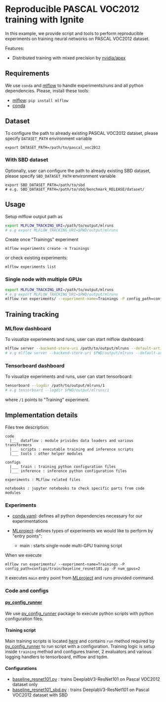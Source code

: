 # Reproducible PASCAL VOC2012 training with Ignite

In this example, we provide script and tools to perform reproducible experiments on training neural networks on PASCAL VOC2012
dataset.

Features:

- Distributed training with mixed precision by [nvidia/apex](https://github.com/NVIDIA/apex/)

## Requirements

We use `conda` and [mlflow](https://github.com/mlflow/mlflow) to handle experiments/runs and all python dependencies. 
Please, install these tools:

- [mlflow](https://github.com/mlflow/mlflow): `pip install mlflow`
- [conda](https://conda.io/en/latest/miniconda.html)


## Dataset

To configure the path to already existing PASCAL VOC2012 dataset, please specify `DATASET_PATH` environment variable
```
export DATASET_PATH=/path/to/pascal_voc2012
```
### With SBD dataset

Optionally, user can configure the path to already existing SBD dataset, please specify `SBD_DATASET_PATH` environment variable
```
export SBD_DATASET_PATH=/path/to/sbd
# e.g. SBD_DATASET_PATH=/path/to/sbd/benchmark_RELEASE/dataset/
```

## Usage

Setup mlflow output path as 
```bash
export MLFLOW_TRACKING_URI=/path/to/output/mlruns
# e.g export MLFLOW_TRACKING_URI=$PWD/output/mlruns
```

Create once "Trainings" experiment
```
mlflow experiments create -n Trainings
```
or check existing experiments:
```
mlflow experiments list
```

### Single node with multiple GPUs

```bash
export MLFLOW_TRACKING_URI=/path/to/output/mlruns
# e.g export MLFLOW_TRACKING_URI=$PWD/output/mlruns
mlflow run experiments/ --experiment-name=Trainings -P config_path=configs/train/baseline_resnet101.py -P num_gpus=2
```

## Training tracking

### MLflow dashboard

To visualize experiments and runs, user can start mlflow dashboard:

```bash
mlflow server --backend-store-uri /path/to/output/mlruns --default-artifact-root /path/to/output/mlruns -p 6026 -h 0.0.0.0
# e.g mlflow server --backend-store-uri $PWD/output/mlruns --default-artifact-root $PWD/output/mlruns -p 6026 -h 0.0.0.0
```

### Tensorboard dashboard

To visualize experiments and runs, user can start tensorboard:

```bash
tensorboard --logdir /path/to/output/mlruns/1
# e.g tensorboard --logdir $PWD/output/mlruns/1
```
where `/1` points to "Training" experiment. 


## Implementation details

Files tree description:
```
code
  |___ dataflow : module privides data loaders and various transformers
  |___ scripts : executable training and inference scripts
  |___ tools : other helper modules

configs
  |___ train : training python configuration files
  |___ inference : inference python configuration files
  
experiments : MLflow related files

notebooks : jupyter notebooks to check specific parts from code modules 
```

### Experiments

- [conda.yaml](experiments/conda.yaml): defines all python dependencies necessary for our experimentations


- [MLproject](experiments/MLproject): defines types of experiments we would like to perform by "entry points":
  - main : starts single-node multi-GPU training script

When we execute 
```
mlflow run experiments/ --experiment-name=Trainings -P config_path=configs/train/baseline_resnet101.py -P num_gpus=2
```
it executes `main` entry point from [MLproject](experiments/MLproject) and runs provided command.

### Code and configs

#### [py_config_runner](https://github.com/vfdev-5/py_config_runner)

We use [py_config_runner](https://github.com/vfdev-5/py_config_runner) package to execute python scripts with python configuration files.

#### Training script

Main training scripts is located [here](code/scripts/training.py) and contains `run` method required by [py_config_runner](https://github.com/vfdev-5/py_config_runner) to run script with a configuration. Training logic is setup inside `training` method and configures trainer, 2 evaluators and various 
logging handlers to tensorboard, mlflow and tqdm.

#### Configurations

- [baseline_resnet101.py](configs/train/baseline_resnet101.py) : trains DeeplabV3-ResNet101 on Pascal VOC2012 dataset only
- [baseline_resnet101_sbd.py](configs/train/baseline_resnet101_sbd.py) : trains DeeplabV3-ResNet101 on Pascal VOC2012 dataset with SBD




